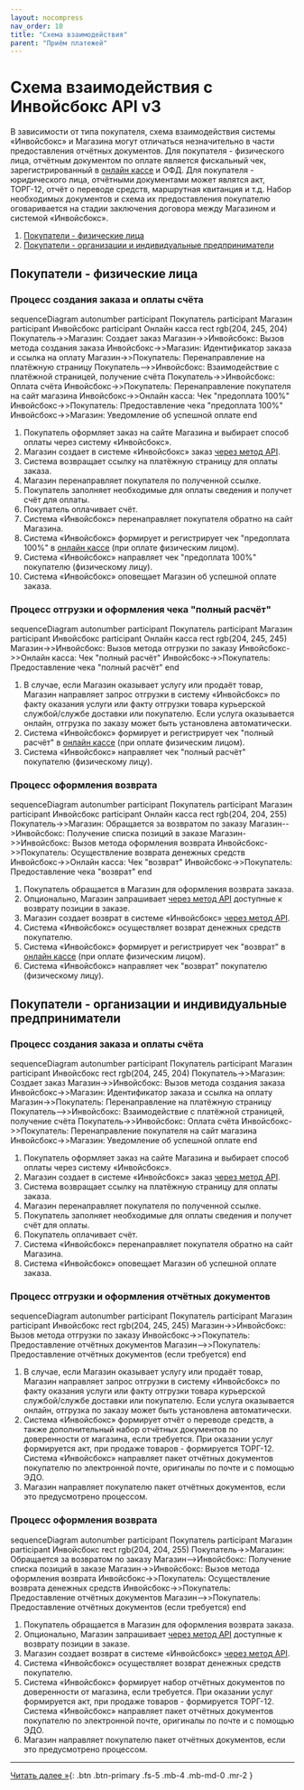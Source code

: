 ```yaml
---
layout: nocompress
nav_order: 10
title: "Схема взаимодействия"
parent: "Приём платежей"
---
```


# Схема взаимодействия с Инвойсбокс API v3

В зависимости от типа покупателя, схема взаимодействия системы &laquo;Инвойсбокс&raquo; и Магазина могут отличаться незначительно
в части предоставления отчётных документов. Для покупателя - физического лица, отчётным документом по оплате является фискальный
чек, зарегистрированный в [онлайн кассе](/docs/fz54) и ОФД. Для покупателя - юридического лица, отчётными документами может являтся акт,
ТОРГ-12, отчёт о переводе средств, маршрутная квитанция и т.д. Набор необходимых документов и схема их предоставления покупателю
оговаривается на стадии заключения договора между Магазином и системой &laquo;Инвойсбокс&raquo;.

1. [Покупатели - физические лица](#покупатели---физические-лица)
1. [Покупатели - организации и индивидуальные предприниматели](#покупатели---организации-и-индивидуальные-предприниматели)

## Покупатели - физические лица

### Процесс создания заказа и оплаты счёта

<div class="mermaid">
sequenceDiagram
    autonumber
    participant Покупатель
    participant Магазин
    participant Инвойсбокс 
    participant Онлайн касса
    rect rgb(204, 245, 204)
      Покупатель->>Магазин: Создает заказ
      Магазин->>Инвойсбокс: Вызов метода создания заказа
      Инвойсбокс->>Магазин: Идентификатор заказа и ссылка на оплату
      Магазин->>Покупатель: Перенаправление на платёжную страницу
      Покупатель-->>Инвойсбокс: Взаимодействие с платёжной страницей, получение счёта
      Покупатель->>Инвойсбокс: Оплата счёта
      Инвойсбокс->>Покупатель: Перенаправление покупателя на сайт магазина
      Инвойсбокс->>Онлайн касса: Чек "предоплата 100%"
      Инвойсбокс->>Покупатель: Предоставление чека "предоплата 100%"
      Инвойсбокс->>Магазин: Уведомление об успешной оплате
    end
</div>

1. Покупатель оформляет заказ на сайте Магазина и выбирает способ оплаты через систему &laquo;Инвойсбокс&raquo;.
1. Магазин создает в системе &laquo;Инвойсбокс&raquo; заказ [через метод API](/docs/merchant/order/create/).
1. Система возвращает ссылку на платёжную страницу для оплаты заказа.
1. Магазин перенаправляет покупателя по полученной ссылке.
1. Покупатель заполняет необходимые для оплаты сведения и получет счёт для оплаты.
1. Покупатель оплачивает счёт.
1. Система &laquo;Инвойсбокс&raquo; перенаправляет покупателя обратно на сайт Магазина.
1. Система &laquo;Инвойсбокс&raquo; формирует и регистрирует чек "предоплата 100%" в [онлайн кассе](/docs/merchant/fz54/) (при оплате физическим лицом).
1. Система &laquo;Инвойсбокс&raquo; направляет чек "предоплата 100%" покупателю (физическому лицу).
1. Система &laquo;Инвойсбокс&raquo; оповещает Магазин об успешной оплате заказа.

### Процесс отгрузки и оформления чека "полный расчёт"

<div class="mermaid">
sequenceDiagram
    autonumber
    participant Покупатель
    participant Магазин
    participant Инвойсбокс 
    participant Онлайн касса
    rect rgb(204, 245, 245)
      Магазин->>Инвойсбокс: Вызов метода отгрузки по заказу
      Инвойсбокс->>Онлайн касса: Чек "полный расчёт"
      Инвойсбокс->>Покупатель: Предоставление чека "полный расчёт"
    end
</div>


1. В случае, если Магазин оказывает услугу или продаёт товар, Магазин направляет запрос отгрузки в систему &laquo;Инвойсбокс&raquo; по факту оказания услуги или факту отгрузки товара курьерской службой/службе доставки или покупателю. Если услуга оказывается онлайн, отгрузка по заказу может быть установлена автоматически.
1. Система &laquo;Инвойсбокс&raquo; формирует и регистрирует чек "полный расчёт" в [онлайн кассе](/docs/merchant/fz54/) (при оплате физическим лицом).
1. Система &laquo;Инвойсбокс&raquo; направляет чек "полный расчёт" покупателю (физическому лицу).

### Процесс оформления возврата

<div class="mermaid">
sequenceDiagram
    autonumber
    participant Покупатель
    participant Магазин
    participant Инвойсбокс 
    participant Онлайн касса
    rect rgb(204, 204, 255)
      Покупатель->>Магазин: Обращается за возвратом по заказу
      Магазин-->Инвойсбокс: Получение списка позиций в заказе
      Магазин->>Инвойсбокс: Вызов метода оформления возврата
      Инвойсбокс->>Покупатель: Осуществление возврата денежных средств
      Инвойсбокс->>Онлайн касса: Чек "возврат"
      Инвойсбокс->>Покупатель: Предоставление чека "возврат"
    end
</div>

1. Покупатель обращается в Магазин для оформления возврата заказа.
1. Опционально, Магазин запрашивает [через метод API](/docs/refund/get/) доступные к возврату позиции в заказе.
1. Магазин создает возврат в системе &laquo;Инвойсбокс&raquo; [через метод API](/docs/refund/create/).
1. Система &laquo;Инвойсбокс&raquo; осуществляет возврат денежных средств покупателю.
1. Система &laquo;Инвойсбокс&raquo; формирует и регистрирует чек "возврат" в [онлайн кассе](/docs/fz54/) (при оплате физическим лицом).
1. Система &laquo;Инвойсбокс&raquo; направляет чек "возврат" покупателю (физическому лицу).


## Покупатели - организации и индивидуальные предприниматели

### Процесс создания заказа и оплаты счёта

<div class="mermaid">
sequenceDiagram
    autonumber
    participant Покупатель
    participant Магазин
    participant Инвойсбокс 
    rect rgb(204, 245, 204)
      Покупатель->>Магазин: Создает заказ
      Магазин->>Инвойсбокс: Вызов метода создания заказа
      Инвойсбокс->>Магазин: Идентификатор заказа и ссылка на оплату
      Магазин->>Покупатель: Перенаправление на платёжную страницу
      Покупатель-->>Инвойсбокс: Взаимодействие с платёжной страницей, получение счёта
      Покупатель->>Инвойсбокс: Оплата счёта
      Инвойсбокс->>Покупатель: Перенаправление покупателя на сайт магазина
      Инвойсбокс->>Магазин: Уведомление об успешной оплате
    end
</div>

1. Покупатель оформляет заказ на сайте Магазина и выбирает способ оплаты через систему &laquo;Инвойсбокс&raquo;.
1. Магазин создает в системе &laquo;Инвойсбокс&raquo; заказ [через метод API](/docs/merchant/order/create/).
1. Система возвращает ссылку на платёжную страницу для оплаты заказа.
1. Магазин перенаправляет покупателя по полученной ссылке.
1. Покупатель заполняет необходимые для оплаты сведения и получет счёт для оплаты.
1. Покупатель оплачивает счёт.
1. Система &laquo;Инвойсбокс&raquo; перенаправляет покупателя обратно на сайт Магазина.
1. Система &laquo;Инвойсбокс&raquo; оповещает Магазин об успешной оплате заказа.

### Процесс отгрузки и оформления отчётных документов

<div class="mermaid">
sequenceDiagram
    autonumber
    participant Покупатель
    participant Магазин
    participant Инвойсбокс 
    rect rgb(204, 245, 245)
      Магазин->>Инвойсбокс: Вызов метода отгрузки по заказу
      Инвойсбокс->>Покупатель: Предоставление отчётных документов
      Магазин-->>Покупатель: Предоставление отчётных документов (если требуется)
    end
</div>


1. В случае, если Магазин оказывает услугу или продаёт товар, Магазин направляет запрос отгрузки в систему &laquo;Инвойсбокс&raquo; по факту оказания услуги или факту отгрузки товара курьерской службой/службе доставки или покупателю. Если услуга оказывается онлайн, отгрузка по заказу может быть установлена автоматически.
1. Система &laquo;Инвойсбокс&raquo; формирует отчёт о переводе средств, а также дополнительный набор отчётных документов по доверенности от магазина, если требуется. При оказании услуг формируется акт, при продаже товаров - формируется ТОРГ-12. Система &laquo;Инвойсбокс&raquo; направляет пакет отчётных документов покупателю по электронной почте, оригиналы по почте и с помощью ЭДО.
1. Магазин направляет покупателю пакет отчётных документов, если это предусмотрено процессом.

### Процесс оформления возврата

<div class="mermaid">
sequenceDiagram
    autonumber
    participant Покупатель
    participant Магазин
    participant Инвойсбокс 
    rect rgb(204, 204, 255)
      Покупатель->>Магазин: Обращается за возвратом по заказу
      Магазин-->Инвойсбокс: Получение списка позиций в заказе
      Магазин->>Инвойсбокс: Вызов метода оформления возврата
      Инвойсбокс->>Покупатель: Осуществление возврата денежных средств
      Инвойсбокс->>Покупатель: Предоставление отчётных документов
      Магазин-->>Покупатель: Предоставление отчётных документов (если требуется)
    end
</div>

1. Покупатель обращается в Магазин для оформления возврата заказа.
1. Опционально, Магазин запрашивает [через метод API](/docs/merchant/refund/get/) доступные к возврату позиции в заказе.
1. Магазин создает возврат в системе &laquo;Инвойсбокс&raquo; [через метод API](/docs/merchant/refund/create/).
1. Система &laquo;Инвойсбокс&raquo; осуществляет возврат денежных средств покупателю.
1. Система &laquo;Инвойсбокс&raquo; формирует набор отчётных документов по доверенности от магазина, если требуется. При оказании услуг формируется акт, при продаже товаров - формируется ТОРГ-12. Система &laquo;Инвойсбокс&raquo; направляет пакет отчётных документов покупателю по электронной почте, оригиналы по почте и с помощью ЭДО.
1. Магазин направляет покупателю пакет отчётных документов, если это предусмотрено процессом.

---

[Читать далее &raquo;](/docs/merchant/fz54){: .btn .btn-primary .fs-5 .mb-4 .mb-md-0 .mr-2 }
